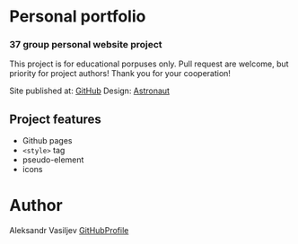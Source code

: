 # Personal portfolio
### 37 group personal website project

This project is for educational porpuses only. Pull request are welcome, but priority for project authors! Thank you for your cooperation!

Site published at: [GitHub](zasweted.github.io/12-lost-in-space/)
Design: [Astronaut](https://cdn.dribbble.com/users/1355613/screenshots/5964475/space.gif)

## Project features
- Github pages
- `<style>` tag
- pseudo-element
- icons

# Author 
Aleksandr Vasiljev [GitHubProfile](https://github.com/zasweted)
